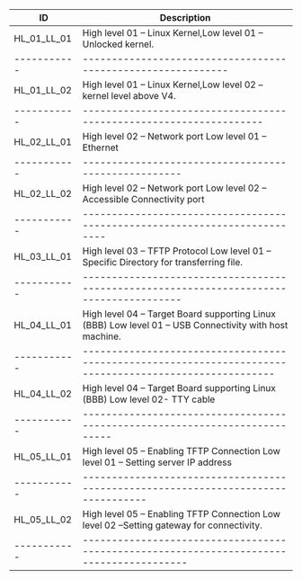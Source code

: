 | ID | Description |
|----|-------------|
|HL_01_LL_01|High level 01 – Linux Kernel,Low level 01 – Unlocked kernel.|
|-----------|------------------------------------------------------------|
|HL_01_LL_02|High level 01 – Linux Kernel,Low level 02 – kernel level above V4.|
|-----------|------------------------------------------------------------------|
|HL_02_LL_01|High level 02 – Network port Low level 01 – Ethernet|
|-----------|----------------------------------------------------|
|HL_02_LL_02|	High level 02 – Network port Low level 02 –  Accessible Connectivity port|
|-----------|--------------------------------------------------------------------------|
|HL_03_LL_01|High level 03 – TFTP Protocol Low level 01 –  Specific Directory for transferring file.|
|-----------|---------------------------------------------------------------------------------------|
|HL_04_LL_01| High level 04 – Target Board supporting Linux (BBB) Low level 01 – USB Connectivity with host machine.|
|-----------|-------------------------------------------------------------------------------------------------------|
|HL_04_LL_02|High level 04 – Target Board supporting Linux (BBB) Low level 02- TTY cable|
|-----------|---------------------------------------------------------------------------|
|HL_05_LL_01|High level 05 – Enabling TFTP Connection Low level 01 – Setting server IP address|
|-----------|---------------------------------------------------------------------------------|
|HL_05_LL_02|High level 05 – Enabling TFTP Connection Low level 02 –Setting gateway for connectivity.|
|-----------|----------------------------------------------------------------------------------------|

